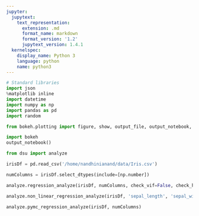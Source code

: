 ```yaml
---
jupyter:
  jupytext:
    text_representation:
      extension: .md
      format_name: markdown
      format_version: '1.2'
      jupytext_version: 1.4.1
  kernelspec:
    display_name: Python 3
    language: python
    name: python3
---
```


```python
# Standard libraries
import json
%matplotlib inline
import datetime
import numpy as np
import pandas as pd
import random

from bokeh.plotting import figure, show, output_file, output_notebook, ColumnDataSource

import bokeh
output_notebook()

from dsu import analyze
```

```python
irisDf = pd.read_csv('/home/nandhinianand/data/Iris.csv')
```

```python
numColumns = irisDf.select_dtypes(include=[np.number])
```

```python
analyze.regression_analyze(irisDf, numColumns, check_vif=False, check_heteroskedasticity=False)
```

```python
analyze.non_linear_regression_analyze(irisDf, 'sepal_length', 'sepal_width')
```

```python
analyze.pymc_regression_analyze(irisDf, numColumns)
```

```python

```

```python

```
